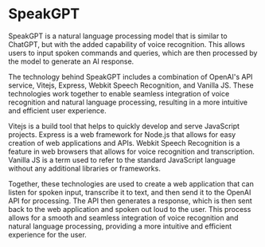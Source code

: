# SpeakGPT

SpeakGPT is a natural language processing model that is similar to ChatGPT, but with the added capability of voice recognition. This allows users to input spoken commands and queries, which are then processed by the model to generate an AI response.

The technology behind SpeakGPT includes a combination of OpenAI's API service, Vitejs, Express, Webkit Speech Recognition, and Vanilla JS. These technologies work together to enable seamless integration of voice recognition and natural language processing, resulting in a more intuitive and efficient user experience.

Vitejs is a build tool that helps to quickly develop and serve JavaScript projects. Express is a web framework for Node.js that allows for easy creation of web applications and APIs. Webkit Speech Recognition is a feature in web browsers that allows for voice recognition and transcription. Vanilla JS is a term used to refer to the standard JavaScript language without any additional libraries or frameworks.

Together, these technologies are used to create a web application that can listen for spoken input, transcribe it to text, and then send it to the OpenAI API for processing. The API then generates a response, which is then sent back to the web application and spoken out loud to the user. This process allows for a smooth and seamless integration of voice recognition and natural language processing, providing a more intuitive and efficient experience for the user.
